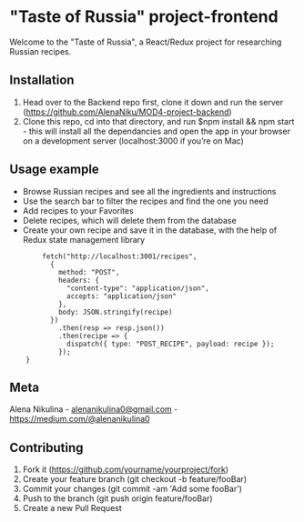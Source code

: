 # "Taste of Russia" project-frontend
Welcome to the "Taste of Russia", a React/Redux project for researching Russian recipes.
## Installation
1. Head over to the Backend repo first, clone it down and run the server (https://github.com/AlenaNiku/MOD4-project-backend)
1. Clone this repo, cd into that directory, and run $npm install && npm start - this will install all the dependancies and open the app in your browser on a development server (localhost:3000 if you’re on Mac)
## Usage example
* Browse Russian recipes and see all the ingredients and instructions
* Use the search bar to filter the recipes and find the one you need
* Add recipes to your Favorites
* Delete recipes, which will delete them from the database
* Create your own recipe and save it in the database, with the help of Redux state management library
``` export const postRecipe = (recipe) => dispatch => {
        fetch("http://localhost:3001/recipes",
          {
            method: "POST",
            headers: {
              "content-type": "application/json",
              accepts: "application/json"
            },
            body: JSON.stringify(recipe)
          })
            .then(resp => resp.json())
            .then(recipe => {
              dispatch({ type: "POST_RECIPE", payload: recipe });
            });
    }
 ```
 ## Meta
 Alena Nikulina - alenanikulina0@gmail.com - https://medium.com/@alenanikulina0
 ## Contributing
1. Fork it (https://github.com/yourname/yourproject/fork)
1. Create your feature branch (git checkout -b feature/fooBar)
1. Commit your changes (git commit -am 'Add some fooBar')
1. Push to the branch (git push origin feature/fooBar)
1. Create a new Pull Request
